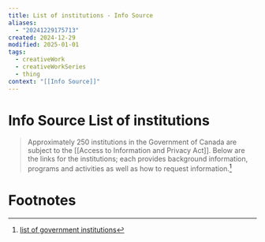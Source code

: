 ```yaml
---
title: List of institutions - Info Source
aliases:
  - "20241229175713"
created: 2024-12-29
modified: 2025-01-01
tags:
  - creativeWork
  - creativeWorkSeries
  - thing
context: "[[Info Source]]"
---
```

# Info Source List of institutions
> Approximately 250 institutions in the Government of Canada are subject to the [[Access to Information and Privacy Act]]. Below are the links for the institutions; each provides background information, programs and activities as well as how to request information.[^1]
# Footnotes

[^1]: [list of government institutions](https://www.canada.ca/en/treasury-board-secretariat/services/access-information-privacy/access-information/info-source/list-institutions.html)
